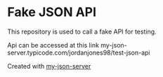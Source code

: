 # Fake JSON API

This repository is used to call a fake API for testing.

Api can be accessed at this link my-json-server.typicode.com/jordanjones98/test-json-api

Created with [my-json-server](my-json-server.typeicode.com)

